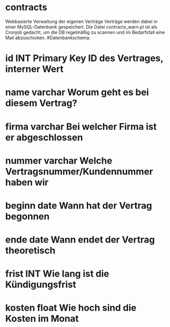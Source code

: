 # contracts
Webbasierte Verwaltung der eigenen Verträge
Verträge werden dabei in einer MySQL-Datenbank gespeichert.
Die Datei contracts_warn.pl ist als Cronjob gedacht, um die DB regelmäßig zu scannen
und im Bedarfsfall eine Mail abzuschicken.
#Datenbankschema:
# id		INT		Primary Key		ID des Vertrages, interner Wert
# name		varchar					Worum geht es bei diesem Vertrag?
# firma		varchar					Bei welcher Firma ist er abgeschlossen
# nummer	varchar					Welche Vertragsnummer/Kundennummer haben wir
# beginn	date					Wann hat der Vertrag begonnen
# ende		date					Wann endet der Vertrag theoretisch
# frist		INT						Wie lang ist die Kündigungsfrist
# kosten	float					Wie hoch sind die Kosten im Monat